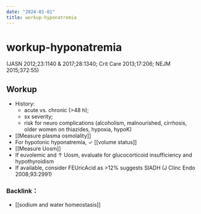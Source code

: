 ```yaml
---
date: "2024-01-01"
title: workup-hyponatremia
---
```


# workup-hyponatremia
(JASN 2012;23:1140 & 2017;28:1340; Crit Care 2013;17:206; NEJM 2015;372:55)

## Workup 
* History: 
	* acute vs. chronic (>48 h); 
	* sx severity; 
	* risk for neuro complications (alcoholism, malnourished, cirrhosis, older women on thiazides, hypoxia, hypoK)
* [[Measure plasma osmolality]]
* For hypotonic hyponatremia, ✓ [[volume status]] 
* [[Measure Uosm]]
* If euvolemic and ↑ Uosm, evaluate for glucocorticoid insufficiency and hypothyroidism
* If available, consider FEUricAcid as >12% suggests SIADH (J Clinc Endo 2008;93:2991)

### Backlink：

- [[sodium and water homeostasis]]
